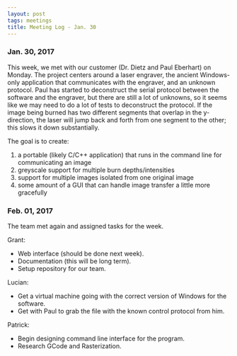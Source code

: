 ```yaml
---
layout: post
tags: meetings
title: Meeting Log - Jan. 30
---
```


### Jan. 30, 2017 ###

This week, we met with our customer (Dr. Dietz and Paul Eberhart) on Monday. The project centers around a laser engraver, the ancient Windows-only application that communicates with the engraver, and an unknown protocol. Paul has started to deconstruct the serial protocol between the software and the engraver, but there are still a lot of unknowns, so it seems like we may need to do a lot of tests to deconstruct the protocol. If the image being burned has two different segments that overlap in the y-direction, the laser will jump back and forth from one segment to the other; this slows it down substantially.

The goal is to create:

1. a portable (likely C/C++ application) that runs in the command line for communicating an image
2. greyscale support for multiple burn depths/intensities
3. support for multiple images isolated from one original image
4. some amount of a GUI that can handle image transfer a little more gracefully

### Feb. 01, 2017 ###

The team met again and assigned tasks for the week.

Grant:
* Web interface (should be done next week).
* Documentation (this will be long term).
* Setup repository for our team.

Lucian:
* Get a virtual machine going with the correct version of Windows for the software.
* Get with Paul to grab the file with the known control protocol from him.

Patrick:
* Begin designing command line interface for the program.
* Research GCode and Rasterization.
